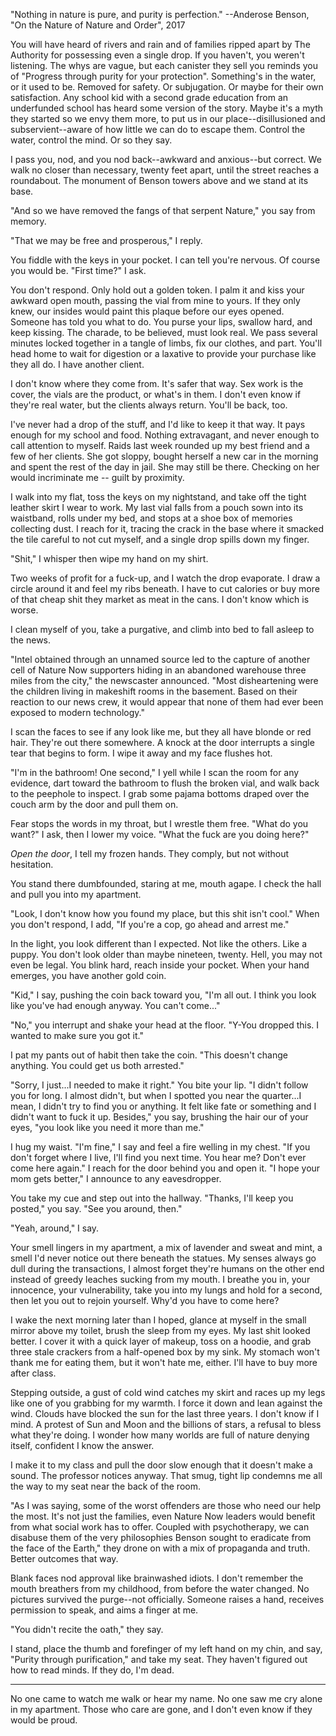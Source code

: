 "Nothing in nature is pure, and purity is perfection." --Anderose Benson, "On the Nature of Nature and Order", 2017

You will have heard of rivers and rain and of families ripped apart by The Authority for possessing even a single drop. If you haven't, you weren't listening. The whys are vague, but each canister they sell you reminds you of "Progress through purity for your protection". Something's in the water, or it used to be. Removed for safety. Or subjugation. Or maybe for their own satisfaction. Any school kid with a second grade education from an underfunded school has heard some version of the story. Maybe it's a myth they started so we envy them more, to put us in our place--disillusioned and subservient--aware of how little we can do to escape them. Control the water, control the mind. Or so they say.

I pass you, nod, and you nod back--awkward and anxious--but correct. We walk no closer than necessary, twenty feet apart, until the street reaches a roundabout. The monument of Benson towers above and we stand at its base.

"And so we have removed the fangs of that serpent Nature," you say from memory.

"That we may be free and prosperous," I reply.

You fiddle with the keys in your pocket. I can tell you're nervous. Of course you would be. "First time?" I ask.

You don't respond. Only hold out a golden token. I palm it and kiss your awkward open mouth, passing the vial from mine to yours. If they only knew, our insides would paint this plaque before our eyes opened. Someone has told you what to do. You purse your lips, swallow hard, and keep kissing. The charade, to be believed, must look real. We pass several minutes locked together in a tangle of limbs, fix our clothes, and part. You'll head home to wait for digestion or a laxative to provide your purchase like they all do. I have another client.

I don't know where they come from. It's safer that way. Sex work is the cover, the vials are the product, or what's in them. I don't even know if they're real water, but the clients always return. You'll be back, too.

I've never had a drop of the stuff, and I'd like to keep it that way. It pays enough for my school and food. Nothing extravagant, and never enough to call attention to myself. Raids last week rounded up my best friend and a few of her clients. She got sloppy, bought herself a new car in the morning and spent the rest of the day in jail. She may still be there. Checking on her would incriminate me -- guilt by proximity.

I walk into my flat, toss the keys on my nightstand, and take off the tight leather skirt I wear to work. My last vial falls from a pouch sown into its waistband, rolls under my bed, and stops at a shoe box of memories collecting dust. I reach for it, tracing the crack in the base where it smacked the tile careful to not cut myself, and a single drop spills down my finger.

"Shit," I whisper then wipe my hand on my shirt.

Two weeks of profit for a fuck-up, and I watch the drop evaporate. I draw a circle around it and feel my ribs beneath. I have to cut calories or buy more of that cheap shit they market as meat in the cans. I don't know which is worse.

I clean myself of you, take a purgative, and climb into bed to fall asleep to the news.

"Intel obtained through an unnamed source led to the capture of another cell of Nature Now supporters hiding in an abandoned warehouse three miles from the city," the newscaster announced. "Most disheartening were the children living in makeshift rooms in the basement. Based on their reaction to our news crew, it would appear that none of them had ever been exposed to modern technology."

I scan the faces to see if any look like me, but they all have blonde or red hair. They're out there somewhere. A knock at the door interrupts a single tear that begins to form. I wipe it away and my face flushes hot.

"I'm in the bathroom! One second," I yell while I scan the room for any evidence, dart toward the bathroom to flush the broken vial, and walk back to the peephole to inspect. I grab some pajama bottoms draped over the couch arm by the door and pull them on.

Fear stops the words in my throat, but I wrestle them free. "What do you want?" I ask, then I lower my voice. "What the fuck are you doing here?"

*Open the door*, I tell my frozen hands. They comply, but not without hesitation.

You stand there dumbfounded, staring at me, mouth agape. I check the hall and pull you into my apartment.

"Look, I don't know how you found my place, but this shit isn't cool." When you don't respond, I add, "If you're a cop, go ahead and arrest me."

In the light, you look different than I expected. Not like the others. Like a puppy. You don't look older than maybe nineteen, twenty. Hell, you may not even be legal. You blink hard, reach inside your pocket. When your hand emerges, you have another gold coin. 

"Kid," I say, pushing the coin back toward you, "I'm all out. I think you look like you've had enough anyway. You can't come..."

"No," you interrupt and shake your head at the floor. "Y-You dropped this. I wanted to make sure you got it."

I pat my pants out of habit then take the coin. "This doesn't change anything. You could get us both arrested."

"Sorry, I just...I needed to make it right." You bite your lip. "I didn't follow you for long. I almost didn't, but when I spotted you near the quarter...I mean, I didn't try to find you or anything. It felt like fate or something and I didn't want to fuck it up. Besides," you say, brushing the hair our of your eyes, "you look like you need it more than me."

I hug my waist. "I'm fine," I say and feel a fire welling in my chest. "If you don't forget where I live, I'll find you next time. You hear me? Don't ever come here again." I reach for the door behind you and open it. "I hope your mom gets better," I announce to any eavesdropper.

You take my cue and step out into the hallway. "Thanks, I'll keep you posted," you say. "See you around, then."

"Yeah, around," I say.

Your smell lingers in my apartment, a mix of lavender and sweat and mint, a smell I'd never notice out there beneath the statues. My senses always go dull during the transactions, I almost forget they're humans on the other end instead of greedy leaches sucking from my mouth. I breathe you in, your innocence, your vulnerability, take you into my lungs and hold for a second, then let you out to rejoin yourself. Why'd you have to come here?

I wake the next morning later than I hoped, glance at myself in the small mirror above my toilet, brush the sleep from my eyes. My last shit looked better. I cover it with a quick layer of makeup, toss on a hoodie, and grab three stale crackers from a half-opened box by my sink. My stomach won't thank me for eating them, but it won't hate me, either. I'll have to buy more after class.

Stepping outside, a gust of cold wind catches my skirt and races up my legs like one of you grabbing for my warmth. I force it down and lean against the wind. Clouds have blocked the sun for the last three years. I don't know if I mind. A protest of Sun and Moon and the billions of stars, a refusal to bless what they're doing. I wonder how many worlds are full of nature denying itself, confident I know the answer.

I make it to my class and pull the door slow enough that it doesn't make a sound. The professor notices anyway. That smug, tight lip condemns me all the way to my seat near the back of the room.

"As I was saying, some of the worst offenders are those who need our help the most. It's not just the families, even Nature Now leaders would benefit from what social work has to offer. Coupled with psychotherapy, we can disabuse them of the very philosophies Benson sought to eradicate from the face of the Earth," they drone on with a mix of propaganda and truth. Better outcomes that way.

Blank faces nod approval like brainwashed idiots. I don't remember the mouth breathers from my childhood, from before the water changed. No pictures survived the purge--not officially.  Someone raises a hand, receives permission to speak, and aims a finger at me.

"You didn't recite the oath," they say.

I stand, place the thumb and forefinger of my left hand on my chin, and say, "Purity through purification," and take my seat. They haven't figured out how to read minds. If they do, I'm dead.

---

No one came to watch me walk or hear my name. No one saw me cry alone in my apartment. Those who care are gone, and I don't even know if they would be proud.
